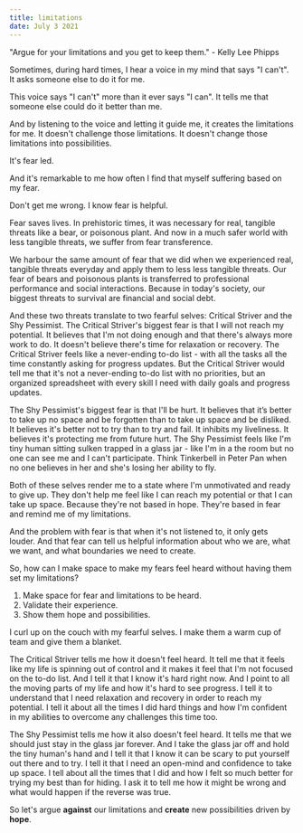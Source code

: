 ```yaml
---
title: limitations
date: July 3 2021
---
```


"Argue for your limitations and you get to keep them." - Kelly Lee Phipps

Sometimes, during hard times, I hear a voice in my mind that says "I can't". It asks someone else to do it for me. 

This voice says "I can't" more than it ever says "I can". It tells me that someone else could do it better than me. 

And by listening to the voice and letting it guide me, it creates the limitations for me. It doesn't challenge those limitations. It doesn't change those limitations into possibilities. 

It's fear led. 

And it's remarkable to me how often I find that myself suffering based on my fear. 

Don't get me wrong. I know fear is helpful. 

Fear saves lives. In prehistoric times, it was necessary for real, tangible threats like a bear, or poisonous plant. And now in a much safer world with less tangible threats, we suffer from fear transference.

We harbour the same amount of fear that we did when we experienced real, tangible threats everyday and apply them to less less tangible threats. Our fear of bears and poisonous plants is transferred to professional performance and social interactions. Because in today's society, our biggest threats to survival are financial and social debt. 

And these two threats translate to two fearful selves: Critical Striver and the Shy Pessimist. The Critical Striver's biggest fear is that I will not reach my potential. It believes that I'm not doing enough and that there's always more work to do. It doesn't believe there's time for relaxation or recovery. The Critical Striver feels like a never-ending to-do list - with all the tasks all the time constantly asking for progress updates. But the Critical Striver would tell me that it's not a never-ending to-do list with no priorities, but an organized spreadsheet with every skill I need with daily goals and progress updates.

The Shy Pessimist's biggest fear is that I'll be hurt. It believes that it’s better to take up no space and be forgotten than to take up space and be disliked. It believes it's better not to try than to try and fail. It inhibits my liveliness. It believes it's protecting me from future hurt. The Shy Pessimist feels like I'm tiny human sitting sulken trapped in a glass jar - like I'm in a the room but no one can see me and I can't participate. Think Tinkerbell in Peter Pan when no one believes in her and she's losing her ability to fly.

Both of these selves render me to a state where I'm unmotivated and ready to give up. They don't help me feel like I can reach my potential or that I can take up space. Because they're not based in hope. They're based in fear and remind me of my limitations.

And the problem with fear is that when it's not listened to, it only gets louder. And that fear can tell us helpful information about who we are, what we want, and what boundaries we need to create.

So, how can I make space to make my fears feel heard without having them set my limitations?

1. Make space for fear and limitations to be heard.
2. Validate their experience. 
3. Show them hope and possibilities.

I curl up on the couch with my fearful selves. I make them a warm cup of team and give them a blanket. 

The Critical Striver tells me how it doesn't feel heard. It tell me that it feels like my life is spinning out of control and it makes it feel that I'm not focused on the to-do list. And I tell it that I know it's hard right now. And I point to all the moving parts of my life and how it's hard to see progress. I tell it to understand that I need relaxation and recovery in order to reach my potential. I tell it about all the times I did hard things and how I'm confident in my abilities to overcome any challenges this time too.

The Shy Pessimist tells me how it also doesn't feel heard. It tells me that we should just stay in the glass jar forever. And I take the glass jar off and hold the tiny human's hand and I tell it that I know it can be scary to put yourself out there and to try. I tell it that I need an open-mind and confidence to take up space. I tell about all the times that I did and how I felt so much better for trying my best than for hiding. I ask it to tell me how it might be wrong and what would happen if the reverse was true. 

So let's argue **against** our limitations and **create** new possibilities driven by **hope**.